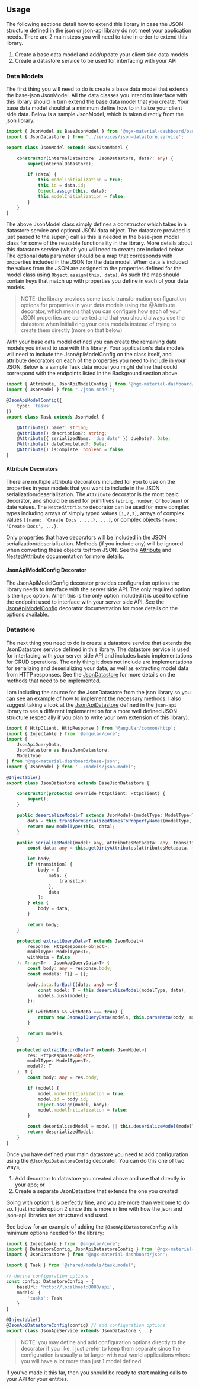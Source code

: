 ## Usage

The following sections detail how to extend this library in case the JSON
structure defined in the json or json-api library do not meet your
application needs. There are 2 main steps you will need to take in order to
extend this library.

1. Create a base data model and add/update your client side data models
2. Create a datastore service to be used for interfacing with your API

### Data Models

The first thing you will need to do is create a base data model that extends
the base-json JsonModel. All the data classes you intend to interface with this
library should in turn extend the base data model that you create. Your base
data model should at a minimum define how to initialize your client side data.
Below is a sample JsonModel, which is taken directly from the json library.

```typescript
import { JsonModel as BaseJsonModel } from '@ngx-material-dashboard/base-json';
import { JsonDatastore } from '../services/json-datastore.service';

export class JsonModel extends BaseJsonModel {

    constructor(internalDatastore: JsonDatastore, data?: any) {
        super(internalDatastore);

        if (data) {
            this.modelInitialization = true;
            this.id = data.id;
            Object.assign(this, data);
            this.modelInitialization = false;
        }
    }
}
```

The above JsonModel class simply defines a constructor which takes in a
datastore service and optional JSON data object. The datastore provided is just
passed to the super() call as this is needed in the base-json model class for
some of the reusable functionality in the library. More details about this
datastore service (which you will need to create) are included below. The
optional data parameter should be a map that corresponds with properties
included in the JSON for the data model. When data is included the values from
the JSON are assigned to the properties defined for the model class using
`Object.assign(this, data)`. As such the map should contain keys that match up
with properties you define in each of your data models.

> NOTE: the library provides some basic transformation configuration options
> for properties in your data models using the @Attribute decorator, which
> means that you can configure how each of your JSON properties are converted
> and that you should always use the datastore when initializing your data
> models instead of trying to create them directly (more on that below)

With your base data model defined you can create the remaining data models you
intend to use with this library. Your application's data models will need to
include the JsonApiModelConfig on the class itself, and attribute decorators on
each of the properties you need to include in your JSON. Below is a sample Task
data model you might define that could correspond with the endpoints listed in
the Background section above.

```typescript
import { Attribute, JsonApiModelConfig } from "@ngx-material-dashboard/base-json";
import { JsonModel } from "./json.model";

@JsonApiModelConfig({
    type: 'tasks'
})
export class Task extends JsonModel {

    @Attribute() name?: string;
    @Attribute() description?: string;
    @Attribute({ serializedName: 'due_date' }) dueDate?: Date;
    @Attribute() dateCompleted?: Date;
    @Attribute() isComplete: boolean = false;
}
```

#### Attribute Decorators

There are multiple attribute decorators included for you to use on the properties in your models that you want to include in the JSON serialization/deserialization. The `Attribute` decorator is the most basic decorator, and should be used for primitives (`string`, `number`, or `boolean`) or date values. The `NestedAttribute` decorator can be used for more complex types including arrays of simply typed values `[1,2,3]`, arrays of complex values `[{name: 'Create Docs', ...}, ...]`, or complex objects `{name: 'Create Docs', ...}`.

Only properties that have decorators will be included in the JSON serialization/deserialization. Methods (if you include any) will be ignored when converting these objects to/from JSON. See the [Attribute](/base-json/decorators/attribute) and [NestedAttribute](/base-json/decorators/nested-attribute) documentation for more details.

#### JsonApiModelConfig Decorator

The JsonApiModelConfig decorator provides configuration options the
library needs to interface with the server side API. The only required option
is the `type` option. When this is the only option included it is used to
define the endpoint used to interface with your server side API. See the [JsonApiModelConfig](/base-json/decorators/json-api-model-config) decorator documentation for more details on the options available.

### Datastore

The next thing you need to do is create a datastore service that extends the
JsonDatastore service defined in this library. The datastore service is used
for interfacing with your server side API and includes basic implementations
for CRUD operations. The only thing it does not include are implementations for
serializing and deserializing your data, as well as extracting model data from
HTTP responses. See the [JsonDatastore](/base-json/services/json-datastore) for
more details on the methods that need to be implemented.

I am including the source for the JsonDatastore from the json library so you
can see an example of how to implement the necessary methods. I also suggest
taking a look at the [JsonApiDatastore](/json-api/services/json-api-datastore)
defined in the `json-api` library to see a different implementation for a more
well defined JSON structure (especially if you plan to write your own extension
of this library).

```typescript
import { HttpClient, HttpResponse } from '@angular/common/http';
import { Injectable } from '@angular/core';
import {
    JsonApiQueryData,
    JsonDatastore as BaseJsonDatastore,
    ModelType
} from '@ngx-material-dashboard/base-json';
import { JsonModel } from '../models/json.model';

@Injectable()
export class JsonDatastore extends BaseJsonDatastore {

    constructor(protected override httpClient: HttpClient) {
        super();
    }

    public deserializeModel<T extends JsonModel>(modelType: ModelType<T>, data: any): T {
        data = this.transformSerializedNamesToPropertyNames(modelType, data);
        return new modelType(this, data);
    }

    public serializeModel(model: any, attributesMetadata: any, transition?: string): any {
        const data: any = this.getDirtyAttributes(attributesMetadata, model);

        let body;
        if (transition) {
            body = {
                meta: {
                    transition
                },
                data
            };
        } else {
            body = data;
        }

        return body;
    }

    protected extractQueryData<T extends JsonModel>(
        response: HttpResponse<object>,
        modelType: ModelType<T>,
        withMeta = false
    ): Array<T> | JsonApiQueryData<T> {
        const body: any = response.body;
        const models: T[] = [];

        body.data.forEach((data: any) => {
            const model: T = this.deserializeModel(modelType, data);
            models.push(model);
        });

        if (withMeta && withMeta === true) {
            return new JsonApiQueryData(models, this.parseMeta(body, modelType));
        }

        return models;
    }

    protected extractRecordData<T extends JsonModel>(
        res: HttpResponse<object>,
        modelType: ModelType<T>,
        model?: T
    ): T {
        const body: any = res.body;

        if (model) {
            model.modelInitialization = true;
            model.id = body.id;
            Object.assign(model, body);
            model.modelInitialization = false;
        }

        const deserializedModel = model || this.deserializeModel(modelType, body.data);
        return deserializedModel;
    }
}
```

Once you have defined your main datastore you need to add configuration using
the `@JsonApiDatastoreConfig` decorator. You can do this one of two ways,

1. Add decorator to datastore you created above and use that directly in your
app; or
2. Create a separate JsonDatastore that extends the one you created

Going with option 1. is perfectly fine, and you are more than welcome to do so.
I just include option 2 since this is more in line with how the json and json-api
libraries are structured and used.

See below for an example of adding the `@JsonApiDatastoreConfig` with minimum
options needed for the library:

```typescript
import { Injectable } from '@angular/core';
import { DatastoreConfig, JsonApiDatastoreConfig } from '@ngx-material-dashboard/base-json';
import { JsonDatastore } from '@ngx-material-dashboard/json';

import { Task } from '@shared/models/task.model';

// define configuration options
const config: DatastoreConfig = {
    baseUrl: 'http://localhost:8080/api',
    models: {
        'tasks': Task
    }
}

@Injectable()
@JsonApiDatastoreConfig(config) // add configuration options
export class JsonApiService extends JsonDatastore {...}
```

> NOTE: you may define and add configuration options directly to the decorator
> if you like, I just prefer to keep them separate since the configuration is
> usually a lot larger with real world applications where you will have a lot
> more than just 1 model defined.

If you've made it this far, then you should be ready to start making calls to
your API for your entities.
